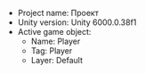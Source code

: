 <!-- UNITY CODE ASSIST INSTRUCTIONS START -->
- Project name: Проект
- Unity version: Unity 6000.0.38f1
- Active game object:
  - Name: Player
  - Tag: Player
  - Layer: Default
<!-- UNITY CODE ASSIST INSTRUCTIONS END -->